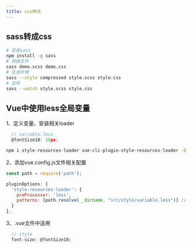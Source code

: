 ```yaml
---
title: css样式
---
```

## sass转成css
```bash
# 安装sass
npm install -g sass
# 转换文件
sass demo.scss demo.css
# 生成环境
sass --style compressed style.scss style.css
# 监听
sass --watch style.scss style.css
```

## Vue中使用less全局变量
1、定义变量、安装相关loader
```js
  // variable.less
  @fontSize18: 18px;
```
```bash
npm i style-resources-loader vue-cli-plugin-style-resources-loader -D
```
2、添加vue.config.js文件相关配置
```js
const path = require('path');

pluginOptions: {
  'style-resources-loader': {
    preProcessor: 'less',
    patterns: [path.resolve(__dirname, "src/style/variable.less")] // 引入全局样式变量
  }
},
```
3、.vue文件中适用
```js
  // style
  font-size: @fontSize18;
```
